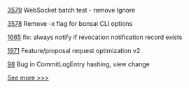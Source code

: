 
[3579](https://github.com/hyperledger/besu/pull/3579) WebSocket batch test - remove Ignore

[3578](https://github.com/hyperledger/besu/pull/3578) Remove -x flag for bonsai CLI options

[1665](https://github.com/hyperledger/aries-cloudagent-python/pull/1665) fix: always notify if revocation notification record exists

[1971](https://github.com/hyperledger/iroha/pull/1971) Feature/proposal request optimization v2

[98](https://github.com/hyperledger-labs/mirbft/pull/98) Bug in CommitLogEntry hashing, view change


[See more >>>](https://start-here.hyperledger.org/pull-requests)
